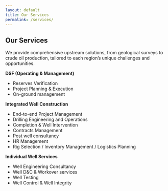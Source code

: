 ```yaml
---
layout: default
title: Our Services
permalink: /services/
---
```


<div class="services-section">

<div class="services-left">

## Our Services

We provide comprehensive upstream solutions, from geological surveys to crude oil production, tailored to each region’s unique challenges and opportunities.

</div>

<div class="services-right">

**DSF (Operating & Management)**  
- Reserves Verification  
- Project Planning & Execution  
- On-ground management  

**Integrated Well Construction**  
- End-to-end Project Management  
- Drilling Engineering and Operations  
- Completion & Well Intervention  
- Contracts Management  
- Post well consultancy  
- HR Management  
- Rig Selection / Inventory Management / Logistics Planning  

**Individual Well Services**  
- Well Engineering Consultancy  
- Well D&C & Workover services  
- Well Testing  
- Well Control & Well Integrity

</div>

</div>
